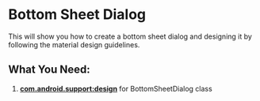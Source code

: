 # Bottom Sheet Dialog
 This will show you how to create a bottom sheet dialog and designing it by following the material design guidelines.

## What You Need:
1. [**com.android.support:design**](https://github.com/codepath/android_guides/wiki/Design-Support-Library) for BottomSheetDialog class
